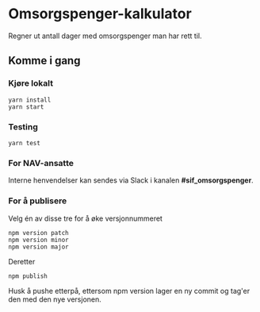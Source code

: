 # Omsorgspenger-kalkulator
Regner ut antall dager med omsorgspenger man har rett til.

## Komme i gang
### Kjøre lokalt
````
yarn install
yarn start
````

### Testing
````
yarn test
````

### For NAV-ansatte
Interne henvendelser kan sendes via Slack i kanalen **#sif_omsorgspenger**.

### For å publisere
Velg én av disse tre for å øke versjonnummeret
````
npm version patch
npm version minor
npm version major
````
Deretter
````
npm publish
````
Husk å pushe etterpå, ettersom npm version lager en ny commit og tag'er den med den nye versjonen.
